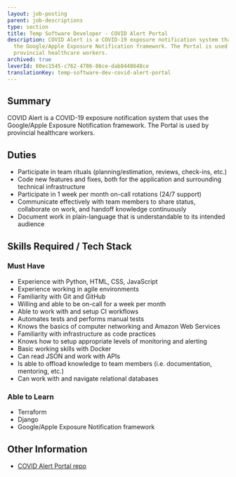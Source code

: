 ```yaml
---
layout: job-posting
parent: job-descriptions
type: section
title: Temp Software Developer - COVID Alert Portal
description: COVID Alert is a COVID-19 exposure notification system that uses
  the Google/Apple Exposure Notification framework. The Portal is used by
  provincial healthcare workers.
archived: true
leverId: 60ec1545-c762-4786-86ce-dab8448648ce
translationKey: temp-software-dev-covid-alert-portal
---
```

## Summary

COVID Alert is a COVID-19 exposure notification system that uses the Google/Apple Exposure Notification framework. The Portal is used by provincial healthcare workers.

## Duties

* Participate in team rituals (planning/estimation, reviews, check-ins, etc.)
* Code new features and fixes, both for the application and surrounding technical infrastructure
* Participate in 1 week per month on-call rotations (24/7 support)
* Communicate effectively with team members to share status, collaborate on work, and handoff knowledge continuously
* Document work in plain-language that is understandable to its intended audience

## Skills Required / Tech Stack

### Must Have

* Experience with Python, HTML, CSS, JavaScript
* Experience working in agile environments
* Familiarity with Git and GitHub
* Willing and able to be on-call for a week per month
* Able to work with and setup CI workflows
* Automates tests and performs manual tests
* Knows the basics of computer networking and Amazon Web Services
* Familiarity with infrastructure as code practices
* Knows how to setup appropriate levels of monitoring and alerting
* Basic working skills with Docker
* Can read JSON and work with APIs
* Is able to offload knowledge to team members (i.e. documentation, mentoring, etc.)
* Can work with and navigate relational databases

### Able to Learn

* Terraform
* Django
* Google/Apple Exposure Notification framework

## Other Information

* [COVID Alert Portal repo](https://github.com/cds-snc/covid-alert-portal)
